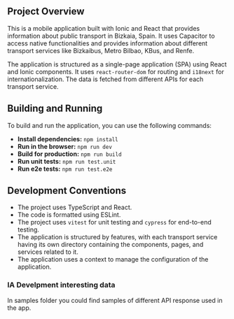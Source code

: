 ## Project Overview

This is a mobile application built with Ionic and React that provides information about public transport in Bizkaia, Spain. It uses Capacitor to access native functionalities and provides information about different transport services like Bizkaibus, Metro Bilbao, KBus, and Renfe.

The application is structured as a single-page application (SPA) using React and Ionic components. It uses `react-router-dom` for routing and `i18next` for internationalization. The data is fetched from different APIs for each transport service.

## Building and Running

To build and run the application, you can use the following commands:

*   **Install dependencies:** `npm install`
*   **Run in the browser:** `npm run dev`
*   **Build for production:** `npm run build`
*   **Run unit tests:** `npm run test.unit`
*   **Run e2e tests:** `npm run test.e2e`

## Development Conventions

*   The project uses TypeScript and React.
*   The code is formatted using ESLint.
*   The project uses `vitest` for unit testing and `cypress` for end-to-end testing.
*   The application is structured by features, with each transport service having its own directory containing the components, pages, and services related to it.
*   The application uses a context to manage the configuration of the application.

### IA Develpment interesting data

In samples folder you could find samples of different API response used in the app.
